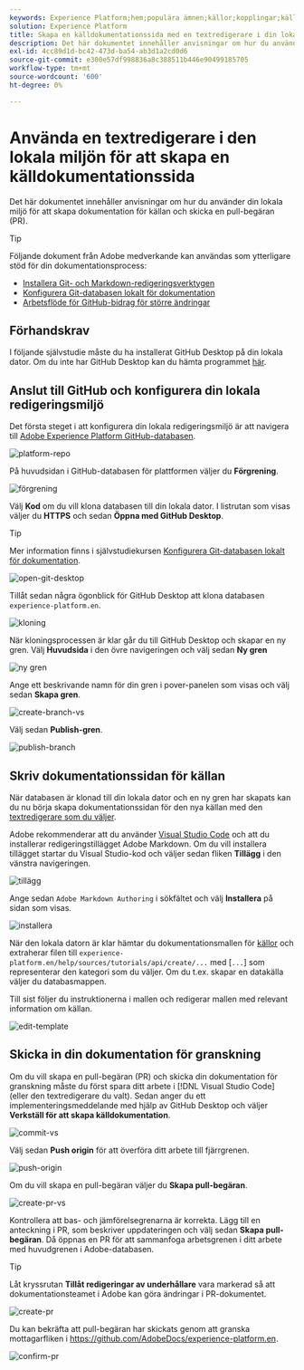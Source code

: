 ```yaml
---
keywords: Experience Platform;hem;populära ämnen;källor;kopplingar;källkopplingar;källor sdk;sdk;SDK
solution: Experience Platform
title: Skapa en källdokumentationssida med en textredigerare i din lokala miljö
description: Det här dokumentet innehåller anvisningar om hur du använder din lokala miljö för att skapa dokumentation för källan och skicka en pull-begäran (PR).
exl-id: 4cc89d1d-bc42-473d-ba54-ab3d1a2cd0d6
source-git-commit: e300e57df998836a8c388511b446e90499185705
workflow-type: tm+mt
source-wordcount: '600'
ht-degree: 0%

---
```


# Använda en textredigerare i den lokala miljön för att skapa en källdokumentationssida

Det här dokumentet innehåller anvisningar om hur du använder din lokala miljö för att skapa dokumentation för källan och skicka en pull-begäran (PR).

>[!TIP]
>
>Följande dokument från Adobe medverkande kan användas som ytterligare stöd för din dokumentationsprocess: <ul><li>[Installera Git- och Markdown-redigeringsverktygen](https://experienceleague.adobe.com/docs/contributor/contributor-guide/setup/install-tools.html)</li><li>[Konfigurera Git-databasen lokalt för dokumentation](https://experienceleague.adobe.com/docs/contributor/contributor-guide/setup/local-repo.html)</li><li>[Arbetsflöde för GitHub-bidrag för större ändringar](https://experienceleague.adobe.com/docs/contributor/contributor-guide/setup/full-workflow.html)</li></ul>

## Förhandskrav

I följande självstudie måste du ha installerat GitHub Desktop på din lokala dator. Om du inte har GitHub Desktop kan du hämta programmet [här](https://desktop.github.com/).

## Anslut till GitHub och konfigurera din lokala redigeringsmiljö

Det första steget i att konfigurera din lokala redigeringsmiljö är att navigera till [Adobe Experience Platform GitHub-databasen](https://github.com/AdobeDocs/experience-platform.en).

![platform-repo](../assets/platform-repo.png)

På huvudsidan i GitHub-databasen för plattformen väljer du **Förgrening**.

![förgrening](../assets/fork.png)

Välj **Kod** om du vill klona databasen till din lokala dator. I listrutan som visas väljer du **HTTPS** och sedan **Öppna med GitHub Desktop**.

>[!TIP]
>
>Mer information finns i självstudiekursen [Konfigurera Git-databasen lokalt för dokumentation](https://experienceleague.adobe.com/docs/contributor/contributor-guide/setup/local-repo.html#create-a-local-clone-of-the-repository).

![open-git-desktop](../assets/open-git-desktop.png)

Tillåt sedan några ögonblick för GitHub Desktop att klona databasen `experience-platform.en`.

![kloning](../assets/cloning.png)

När kloningsprocessen är klar går du till GitHub Desktop och skapar en ny gren. Välj **Huvudsida** i den övre navigeringen och välj sedan **Ny gren**

![ny gren](../assets/new-branch.png)

Ange ett beskrivande namn för din gren i pover-panelen som visas och välj sedan **Skapa gren**.

![create-branch-vs](../assets/create-branch-vs.png)

Välj sedan **Publish-gren**.

![publish-branch](../assets/publish-branch.png)

## Skriv dokumentationssidan för källan

När databasen är klonad till din lokala dator och en ny gren har skapats kan du nu börja skapa dokumentationssidan för den nya källan med den [textredigerare som du väljer](https://experienceleague.adobe.com/docs/contributor/contributor-guide/setup/install-tools.html#understand-markdown-editors).

Adobe rekommenderar att du använder [Visual Studio Code](https://code.visualstudio.com/) och att du installerar redigeringstillägget Adobe Markdown. Om du vill installera tillägget startar du Visual Studio-kod och väljer sedan fliken **Tillägg** i den vänstra navigeringen.

![tillägg](../assets/extension.png)

Ange sedan `Adobe Markdown Authoring` i sökfältet och välj **Installera** på sidan som visas.

![installera](../assets/install.png)

När den lokala datorn är klar hämtar du dokumentationsmallen för [källor](../assets/api-template.zip) och extraherar filen till `experience-platform.en/help/sources/tutorials/api/create/...` med [`...`] som representerar den kategori som du väljer. Om du t.ex. skapar en datakälla väljer du databasmappen.

Till sist följer du instruktionerna i mallen och redigerar mallen med relevant information om källan.

![edit-template](../assets/edit-template.png)

## Skicka in din dokumentation för granskning

Om du vill skapa en pull-begäran (PR) och skicka din dokumentation för granskning måste du först spara ditt arbete i [!DNL Visual Studio Code] (eller den textredigerare du valt). Sedan anger du ett implementeringsmeddelande med hjälp av GitHub Desktop och väljer **Verkställ för att skapa källdokumentation**.

![commit-vs](../assets/commit-vs.png)

Välj sedan **Push origin** för att överföra ditt arbete till fjärrgrenen.

![push-origin](../assets/push-origin.png)

Om du vill skapa en pull-begäran väljer du **Skapa pull-begäran**.

![create-pr-vs](../assets/create-pr-vs.png)

Kontrollera att bas- och jämförelsegrenarna är korrekta. Lägg till en anteckning i PR, som beskriver uppdateringen och välj sedan **Skapa pull-begäran**. Då öppnas en PR för att sammanfoga arbetsgrenen i ditt arbete med huvudgrenen i Adobe-databasen.

>[!TIP]
>
>Låt kryssrutan **Tillåt redigeringar av underhållare** vara markerad så att dokumentationsteamet i Adobe kan göra ändringar i PR-dokumentet.

![create-pr](../assets/create-pr.png)

Du kan bekräfta att pull-begäran har skickats genom att granska mottagarfliken i https://github.com/AdobeDocs/experience-platform.en.

![confirm-pr](../assets/confirm-pr.png)
